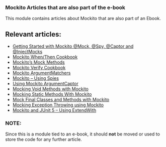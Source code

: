 ### Mockito Articles that are also part of the e-book

This module contains articles about Mockito that are also part of an Ebook.

## Relevant articles:

- [Getting Started with Mockito @Mock, @Spy, @Captor and @InjectMocks](https://www.baeldung.com/mockito-annotations)
- [Mockito When/Then Cookbook](https://www.baeldung.com/mockito-behavior)
- [Mockito’s Mock Methods](https://www.baeldung.com/mockito-mock-methods)
- [Mockito Verify Cookbook](https://www.baeldung.com/mockito-verify)
- [Mockito ArgumentMatchers](https://www.baeldung.com/mockito-argument-matchers)
- [Mockito – Using Spies](https://www.baeldung.com/mockito-spy)
- [Using Mockito ArgumentCaptor](https://www.baeldung.com/mockito-argumentcaptor)
- [Mocking Void Methods with Mockito](https://www.baeldung.com/mockito-void-methods)
- [Mocking Static Methods With Mockito](https://www.baeldung.com/mockito-mock-static-methods)
- [Mock Final Classes and Methods with Mockito](https://www.baeldung.com/mockito-final)
- [Mocking Exception Throwing using Mockito](https://www.baeldung.com/mockito-exceptions)
- [Mockito and JUnit 5 – Using ExtendWith](https://www.baeldung.com/mockito-junit-5-extension)


### NOTE:

Since this is a module tied to an e-book, it should **not** be moved or used to store the code for any further article.
